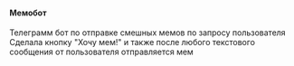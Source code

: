 #### Мемобот

Телеграмм бот по отправке смешных мемов по запросу пользователя  
Сделала кнопку "Хочу мем!" и также после любого текстового сообщения от пользователя отправляется мем 